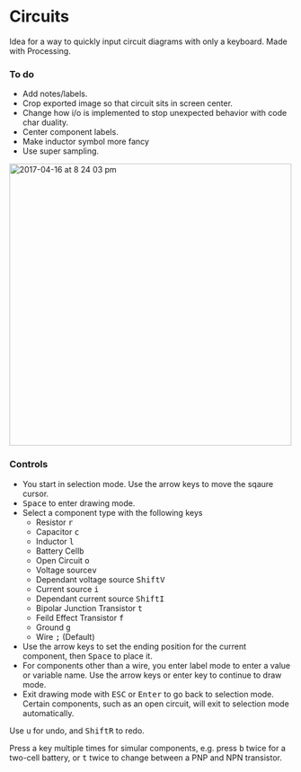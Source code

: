 # Circuits
Idea for a way to quickly input circuit diagrams with only a keyboard. Made with Processing.

### To do
- Add notes/labels.
- Crop exported image so that circuit sits in screen center.
- Change how i/o is implemented to stop unexpected behavior with code char duality.
- Center component labels.
- Make inductor symbol more fancy
- Use super sampling.

<img width="502" alt="2017-04-16 at 8 24 03 pm" src="https://cloud.githubusercontent.com/assets/12654833/25069929/19e05b20-22e3-11e7-889d-64357f088005.png">

### Controls
- You start in selection mode. Use the arrow keys to move the sqaure cursor.
- <kbd>Space</kbd> to enter drawing mode.
- Select a component type with the following keys
  - Resistor <kbd>r</kbd>
  - Capacitor <kbd>c</kbd>
  - Inductor <kbd>l</kbd>
  - Battery Cell<kbd>b</kbd>
  - Open Circuit <kbd>o</kbd>
  - Voltage source<kbd>v</kbd>
  - Dependant voltage source <kbd>Shift</kbd><kbd>V</kbd>
  - Current source <kbd>i</kbd>
  - Dependant current source <kbd>Shift</kbd><kbd>I</kbd>
  - Bipolar Junction Transistor <kbd>t</kbd>
  - Feild Effect Transistor <kbd>f</kbd>
  - Ground <kbd>g</kbd>
  - Wire <kbd>;</kbd> (Default)
- Use the arrow keys to set the ending position for the current component, then <kbd>Space</kbd> to place it.
- For components other than a wire, you enter label mode to enter a value or variable name. Use the arrow keys or enter key to continue to draw mode.
- Exit drawing mode with <kbd>ESC</kbd> or <kbd>Enter</kbd> to go back to selection mode. Certain components, such as an open circuit, will exit to selection mode automatically.

Use <kbd>u</kbd> for undo, and <kbd>Shift</kbd><kbd>R</kbd> to redo.

Press a key multiple times for simular components, e.g. press <kbd>b</kbd> twice for a two-cell battery, or <kbd>t</kbd> twice to change between a PNP and NPN transistor.
